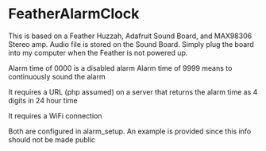# FeatherAlarmClock

This is based on a Feather Huzzah, Adafruit Sound Board, and MAX98306 Stereo amp. Audio file is stored on the Sound Board.
Simply plug the board into my computer when the Feather is not powered up.

Alarm time of 0000 is a disabled alarm
Alarm time of 9999 means to continuously sound the alarm

It requires a URL (php assumed) on a server that returns the alarm time as 4 digits in 24 hour time

It requires a WiFi connection

Both are configured in alarm_setup. An example is provided since this info should not be made public
